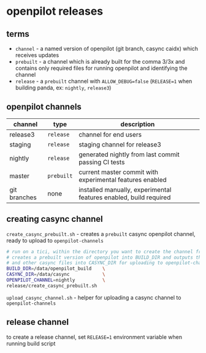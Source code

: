 # openpilot releases


## terms

- `channel` - a named version of openpilot (git branch, casync caidx) which receives updates<br>
- `prebuilt` - a channel which is already built for the comma 3/3x and contains only required files for running openpilot and identifying the channel<br>
- `release` - a `prebuilt` channel with `ALLOW_DEBUG=false` (`RELEASE=1` when building panda, ex: `nightly`, `release3`)<br>


## openpilot channels

| channel      | type        | description                                                       |
| -----------  | ----------- | ----------                                                        |
| release3     | `release`   | channel for end users                                             |
| staging      | `release`   | staging channel for release3                                      |
| nightly      | `release`   | generated nightly from last commit passing CI tests               |
| master       | `prebuilt`  | current master commit with experimental features enabled          |
| git branches | none        | installed manually, experimental features enabled, build required |


## creating casync channel

`create_casync_prebuilt.sh` - creates a `prebuilt` casync openpilot channel, ready to upload to `openpilot-channels`

```bash
# run on a tici, within the directory you want to create the channel from.
# creates a prebuilt version of openpilot into BUILD_DIR and outputs the caidx
# and other casync files into CASYNC_DIR for uploading to openpilot-channels.
BUILD_DIR=/data/openpilot_build    \
CASYNC_DIR=/data/casync            \
OPENPILOT_CHANNEL=nightly          \
release/create_casync_prebuilt.sh
```

`upload_casync_channel.sh` - helper for uploading a casync channel to `openpilot-channels`


## release channel

to create a release channel, set `RELEASE=1` environment variable when running build script
